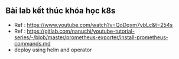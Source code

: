 ## Bài lab kết thúc khóa học k8s
- Ref : https://www.youtube.com/watch?v=QoDqxm7ybLc&t=254s
- Ref : https://gitlab.com/nanuchi/youtube-tutorial-series/-/blob/master/prometheus-exporter/install-prometheus-commands.md
- deploy using helm and operator